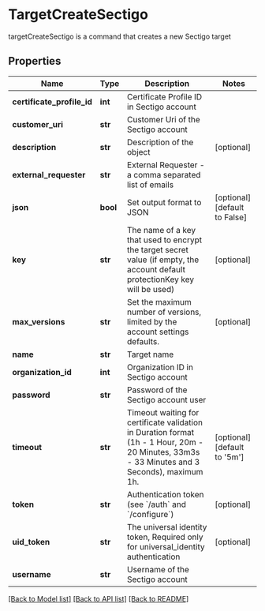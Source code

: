 # TargetCreateSectigo

targetCreateSectigo is a command that creates a new Sectigo target
## Properties
Name | Type | Description | Notes
------------ | ------------- | ------------- | -------------
**certificate_profile_id** | **int** | Certificate Profile ID in Sectigo account | 
**customer_uri** | **str** | Customer Uri of the Sectigo account | 
**description** | **str** | Description of the object | [optional] 
**external_requester** | **str** | External Requester - a comma separated list of emails | 
**json** | **bool** | Set output format to JSON | [optional] [default to False]
**key** | **str** | The name of a key that used to encrypt the target secret value (if empty, the account default protectionKey key will be used) | [optional] 
**max_versions** | **str** | Set the maximum number of versions, limited by the account settings defaults. | [optional] 
**name** | **str** | Target name | 
**organization_id** | **int** | Organization ID in Sectigo account | 
**password** | **str** | Password of the Sectigo account user | 
**timeout** | **str** | Timeout waiting for certificate validation in Duration format (1h - 1 Hour, 20m - 20 Minutes, 33m3s - 33 Minutes and 3 Seconds), maximum 1h. | [optional] [default to '5m']
**token** | **str** | Authentication token (see &#x60;/auth&#x60; and &#x60;/configure&#x60;) | [optional] 
**uid_token** | **str** | The universal identity token, Required only for universal_identity authentication | [optional] 
**username** | **str** | Username of the Sectigo account | 

[[Back to Model list]](../README.md#documentation-for-models) [[Back to API list]](../README.md#documentation-for-api-endpoints) [[Back to README]](../README.md)


